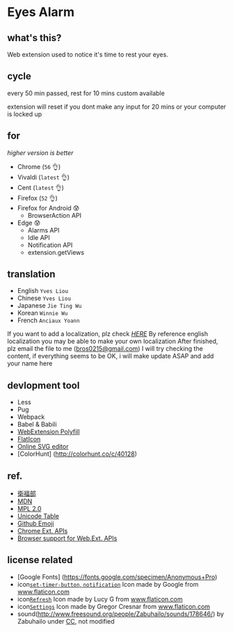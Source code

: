 # Eyes Alarm
## what's this?

Web extension used to notice it's time to rest your eyes.

## cycle

every 50 min passed, rest for 10 mins
custom available

extension will reset if you dont make any input for 20 mins
or your computer is locked up

## for
*higher version is better*
- Chrome (`56` :ok_hand:) 
- Vivaldi (`latest` :ok_hand:)
- Cent (`latest` :ok_hand:)
- Firefox (`52` :ok_hand:)
- Firefox for Android :cold_sweat:
  * BrowserAction API
- Edge :cold_sweat:
  * Alarms API
  * Idle API
  * Notification API
  * extension.getViews

## translation

- English `Yves Liou`
- Chinese `Yves Liou`
- Japanese `Jie Ting Wu`
- Korean `Winnie Wu`
- French `Anciaux Yoann`

If you want to add a localization, plz check [*HERE*](https://github.com/bros0215/eyes-alarm/tree/master/addon/_locales)
By reference english localization you may be able to make your own localization
After finished, plz email the file to me (bros0215@gmail.com)
I will try checking the content,
if everything seems to be OK, i will make update ASAP and add your name here

## devlopment tool
- Less
- Pug
- Webpack
- Babel & Babili
- [WebExtension Polyfill](https://github.com/mozilla/webextension-polyfill)
- [FlatIcon](http://www.flaticon.com/)
- [Online SVG editor](https://github.com/SVG-Edit/svgedit)
- [ColorHunt] (http://colorhunt.co/c/40128)

## ref.

- [衛福部](http://tinyurl.com/jxhgxt6)
- [MDN](https://developer.mozilla.org/zh-TW/)
- [MPL 2.0](https://www.openfoundry.org/tw/legal-column-list/8681-the-brief-comparison-of-mpl-11-and-mpl-20)
- [Unicode Table](https://unicode-table.com/en/)
- [Github Emoji](https://gist.github.com/rxaviers/7360908)
- [Chrome Ext. APIs](https://developer.chrome.com/extensions/api_index)
- [Browser support for Web.Ext. APIs](https://developer.mozilla.org/en-US/Add-ons/WebExtensions/Browser_support_for_JavaScript_APIs)

## license related

- [Google Fonts] (https://fonts.google.com/specimen/Anonymous+Pro)
- icon[`set-timer-button`, `notification`](http://www.flaticon.com/free-icon/set-timer-button_61017) Icon made by Google from www.flaticon.com 
- icon[`Refresh`](http://www.flaticon.com/free-icon/refresh_118799) Icon made by Lucy G from www.flaticon.com 
- icon[`Settings`](http://www.flaticon.com/free-icon/settings_126472) Icon made by Gregor Cresnar from www.flaticon.com
- sound(http://www.freesound.org/people/Zabuhailo/sounds/178646/) by Zabuhailo under [CC](https://creativecommons.org/licenses/by/3.0/deed.zh_TW), not modified